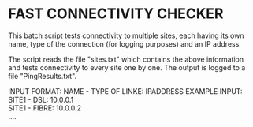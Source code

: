 # FAST CONNECTIVITY CHECKER
This batch script tests connectivity to multiple sites, each having its own name, type of the connection (for logging purposes) and an IP address.

The script reads the file "sites.txt" which contains the above information
and tests connectivity to every site one by one.
The output is logged to a file "PingResults.txt".

INPUT FORMAT: NAME  - TYPE OF LINKE: IPADDRESS
EXAMPLE INPUT:<br />
SITE1   - DSL: 10.0.0.1<br />
SITE1   - FIBRE: 10.0.0.2<br />
....
